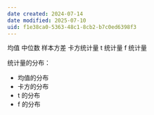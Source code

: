 ```yaml
---
date created: 2024-07-14
date modified: 2025-07-10
uid: f1e38ca0-5363-48c1-8cb2-b7c0ed6398f3
---
```


均值 中位数 样本方差 卡方统计量 t 统计量 f 统计量

统计量的分布：

- 均值的分布  
- 卡方的分布  
- t 的分布  
- f 的分布
